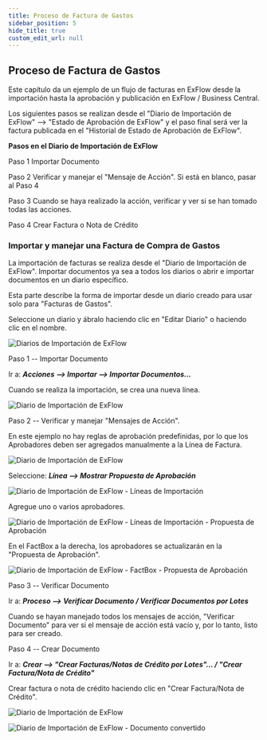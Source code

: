 ```yaml
---
title: Proceso de Factura de Gastos
sidebar_position: 5
hide_title: true
custom_edit_url: null
---
```

## Proceso de Factura de Gastos

Este capítulo da un ejemplo de un flujo de facturas en ExFlow desde la importación hasta la aprobación y publicación en ExFlow / Business Central.

Los siguientes pasos se realizan desde el "Diario de Importación de ExFlow" --> "Estado de Aprobación de ExFlow" y el paso final será ver la factura publicada en el "Historial de Estado de Aprobación de ExFlow".

**Pasos en el Diario de Importación de ExFlow**

Paso 1 Importar Documento

Paso 2 Verificar y manejar el "Mensaje de Acción". Si está en blanco, pasar al Paso 4

Paso 3 Cuando se haya realizado la acción, verificar y ver si se han tomado todas las acciones.

Paso 4 Crear Factura o Nota de Crédito

### Importar y manejar una Factura de Compra de Gastos

La importación de facturas se realiza desde el "Diario de Importación de ExFlow". Importar documentos ya sea a todos los diarios o abrir e importar documentos en un diario específico.

Esta parte describe la forma de importar desde un diario creado para usar solo para "Facturas de Gastos".

Seleccione un diario y ábralo haciendo clic en "Editar Diario" o haciendo clic en el nombre.

![Diarios de Importación de ExFlow](@site/static/img/media/image277.png)

Paso 1 -- Importar Documento

Ir a: ***Acciones --> Importar --> Importar Documentos...***

Cuando se realiza la importación, se crea una nueva línea.

![Diario de Importación de ExFlow](@site/static/img/media/image278.png)

Paso 2 -- Verificar y manejar "Mensajes de Acción".

En este ejemplo no hay reglas de aprobación predefinidas, por lo que los Aprobadores deben ser agregados manualmente a la Línea de Factura.

![Diario de Importación de ExFlow](@site/static/img/media/image279.png)

Seleccione: ***Línea --> Mostrar Propuesta de Aprobación***

![Diario de Importación de ExFlow - Líneas de Importación](@site/static/img/media/image280.png)

Agregue uno o varios aprobadores.

![Diario de Importación de ExFlow - Líneas de Importación - Propuesta de Aprobación](@site/static/img/media/image281.png)

En el FactBox a la derecha, los aprobadores se actualizarán en la "Propuesta de Aprobación".

![Diario de Importación de ExFlow - FactBox - Propuesta de Aprobación](@site/static/img/media/image282.png)

Paso 3 -- Verificar Documento

Ir a: ***Proceso --> Verificar Documento / Verificar Documentos por Lotes***

Cuando se hayan manejado todos los mensajes de acción, "Verificar Documento" para ver si el mensaje de acción está vacío y, por lo tanto, listo para ser creado.

Paso 4 -- Crear Documento

Ir a: ***Crear --> "Crear Facturas/Notas de Crédito por Lotes"... / "Crear Factura/Nota de Crédito"***

Crear factura o nota de crédito haciendo clic en "Crear Factura/Nota de Crédito".

![Diario de Importación de ExFlow](@site/static/img/media/image283.png)

![Diario de Importación de ExFlow - Documento convertido](@site/static/img/media/image284.png)